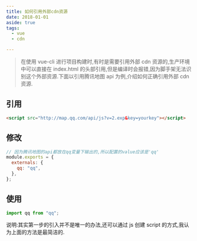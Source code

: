 ```yaml
---
title: 如何引用外部cdn资源
date: 2018-01-01
aside: true
tags:
  - vue
  - cdn

---
```


> 在使用 vue-cli 进行项目构建时,有时是需要引用外部 cdn 资源的,生产环境中可以直接在 index.html 的头部引用,但是编译时会报错,因为脚手架无法识别这个外部资源.下面以引用腾讯地图 api 为例,介绍如何正确引用外部 cdn 资源.

<!-- more -->

## 引用

```html
<script src="http://map.qq.com/api/js?v=2.exp&key=yourkey"></script>
```

## 修改

```js
// 因为腾讯地图的api都放在qq变量下输出的,所以配置的value应该是'qq'
module.exports = {
  externals: {
    qq: "qq",
  },
};
```

## 使用

```js
import qq from "qq";
```

说明:其实第一步的引入并不是唯一的办法,还可以通过 js 创建 script 的方式,我认为上面的方法是最简洁的.
